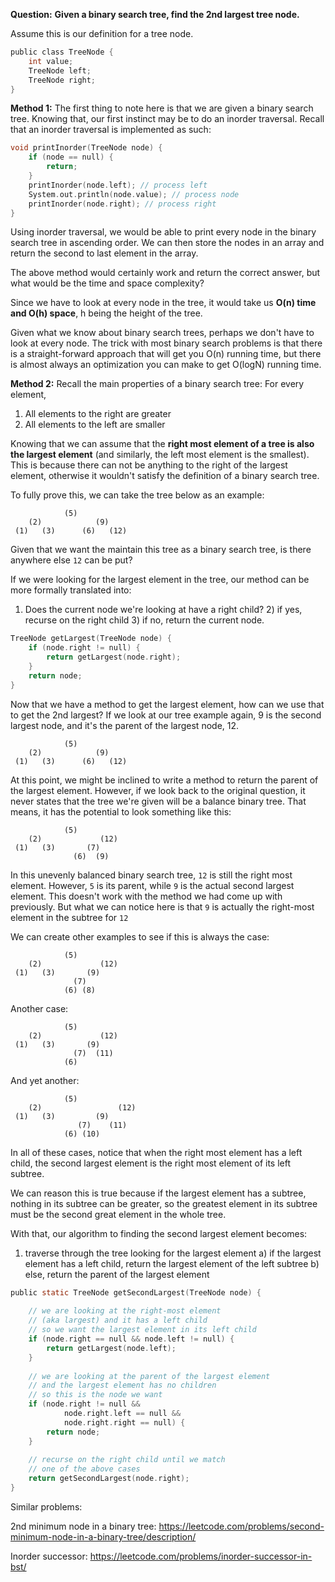 **Question:**
**Given a binary search tree, find the 2nd largest tree node.**

Assume this is our definition for a tree node.
```c
public class TreeNode {
    int value;
    TreeNode left;
    TreeNode right;
}
```

**Method 1:**
The first thing to note here is that we are given a binary search tree. Knowing that, our first instinct may be to do an inorder traversal. Recall that an inorder traversal is implemented as such:

```c
void printInorder(TreeNode node) {
    if (node == null) {
        return;
    }
    printInorder(node.left); // process left
    System.out.println(node.value); // process node
    printInorder(node.right); // process right
}
```

Using inorder traversal, we would be able to print every node in the binary search tree in ascending order. We can then store the nodes in an array and return the second to last element in the array.

The above method would certainly work and return the correct answer, but what would be the time and space complexity?

Since we have to look at every node in the tree, it would take us **O(n) time and O(h) space**, h being the height of the tree.

Given what we know about binary search trees, perhaps we don't have to look at every node. The trick with most binary search problems is that there is a straight-forward approach that will get you O(n) running time, but there is almost always an optimization you can make to get O(logN) running time.

**Method 2:**
Recall the main properties of a binary search tree:
For every element,
1) All elements to the right are greater 
2) All elements to the left are smaller

Knowing that we can assume that the **right most element of a tree is also the largest element** (and similarly, the left most element is the smallest). This is because there can not be anything to the right of the largest element, otherwise it wouldn't satisfy the definition of a binary search tree.

To fully prove this, we can take the tree below as an example:

                (5)
        (2)            (9)
     (1)   (3)      (6)   (12)
     
Given that we want the maintain this tree as a binary search tree, is there anywhere else `12` can be put?

If we were looking for the largest element in the tree, our method can be more formally translated into:
1) Does the current node we're looking at have a right child?
    2) if yes, recurse on the right child
    3) if no, return the current node.

```c
TreeNode getLargest(TreeNode node) {
    if (node.right != null) {
        return getLargest(node.right);
    }
    return node;
}
```

Now that we have a method to get the largest element, how can we use that to get the 2nd largest? If we look at our tree example again, 9 is the second largest node, and it's the parent of the largest node, 12.

                (5)
        (2)            (9)
     (1)   (3)      (6)   (12)
     

At this point, we might be inclined to write a method to return the parent of the largest element. However, if we look back to the original question, it never states that the tree we're given will be a balance binary tree. That means, it has the potential to look something like this:

                (5)
        (2)             (12)
     (1)   (3)       (7) 
                  (6)  (9) 
                  
In this unevenly balanced binary search tree, `12` is still the right most element. However, `5` is its parent, while `9` is the actual second largest element. This doesn't work with the method we had come up with previously. But what we can notice here is that `9` is actually the right-most element in the subtree for `12`

We can create other examples to see if this is always the case:

                (5)
        (2)             (12)
     (1)   (3)       (9) 
                  (7)   
                (6) (8)
                
Another case:

                (5)
        (2)             (12)
     (1)   (3)       (9) 
                  (7)  (11) 
                (6) 

And yet another:

                (5)
        (2)                 (12)
     (1)   (3)         (9) 
                   (7)    (11)     
                (6) (10)
                
In all of these cases, notice that when the right most element has a left child, the second largest element is the right most element of its left subtree. 

We can reason this is true because if the largest element has a subtree, nothing in its subtree can be greater, so the greatest element in its subtree must be the second great element in the whole tree.

With that, our algorithm to finding the second largest element becomes:
1) traverse through the tree looking for the largest element
    a) if the largest element has a left child, 
        return the largest element of the left subtree
    b) else, return the parent of the largest element

```c
public static TreeNode getSecondLargest(TreeNode node) { 
    
    // we are looking at the right-most element 
    // (aka largest) and it has a left child
    // so we want the largest element in its left child
    if (node.right == null && node.left != null) {  
        return getLargest(node.left);  
    }  
    
    // we are looking at the parent of the largest element
    // and the largest element has no children
    // so this is the node we want
    if (node.right != null &&  
            node.right.left == null &&  
            node.right.right == null) {  
        return node;  
    }  
  
    // recurse on the right child until we match
    // one of the above cases
    return getSecondLargest(node.right);  
}
```

Similar problems:

2nd minimum node in a binary tree: https://leetcode.com/problems/second-minimum-node-in-a-binary-tree/description/

Inorder successor:
https://leetcode.com/problems/inorder-successor-in-bst/
